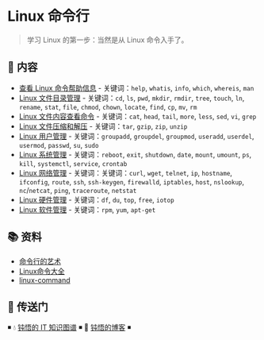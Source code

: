 # Linux 命令行

> 学习 Linux 的第一步：当然是从 Linux 命令入手了。

## 📖 内容

- [查看 Linux 命令帮助信息](linux-cli-help.md) - 关键词：`help`, `whatis`, `info`, `which`, `whereis`, `man`
- [Linux 文件目录管理](linux-cli-dir.md) - 关键词：`cd`, `ls`, `pwd`, `mkdir`, `rmdir`, `tree`, `touch`, `ln`, `rename`, `stat`, `file`, `chmod`, `chown`, `locate`, `find`, `cp`, `mv`, `rm`
- [Linux 文件内容查看命令](linux-cli-file.md) - 关键词：`cat`, `head`, `tail`, `more`, `less`, `sed`, `vi`, `grep`
- [Linux 文件压缩和解压](linux-cli-file-compress.md) - 关键词：`tar`, `gzip`, `zip`, `unzip`
- [Linux 用户管理](linux-cli-user.md) - 关键词：`groupadd`, `groupdel`, `groupmod`, `useradd`, `userdel`, `usermod`, `passwd`, `su`, `sudo`
- [Linux 系统管理](linux-cli-system.md) - 关键词：`reboot`, `exit`, `shutdown`, `date`, `mount`, `umount`, `ps`, `kill`, `systemctl`, `service`, `crontab`
- [Linux 网络管理](linux-cli-net.md) - 关键词：关键词：`curl`, `wget`, `telnet`, `ip`, `hostname`, `ifconfig`, `route`, `ssh`, `ssh-keygen`, `firewalld`, `iptables`, `host`, `nslookup`, `nc`/`netcat`, `ping`, `traceroute`, `netstat`
- [Linux 硬件管理](linux-cli-hardware.md) - 关键词：`df`, `du`, `top`, `free`, `iotop`
- [Linux 软件管理](linux-cli-software.md) - 关键词：`rpm`, `yum`, `apt-get`

## 📚 资料

- [命令行的艺术](https://github.com/jlevy/the-art-of-command-line/blob/master/README-zh.md)
- [Linux命令大全](https://man.linuxde.net/)
- [linux-command](https://github.com/jaywcjlove/linux-command)

## 🚪 传送门

◾ 💧 [钝悟的 IT 知识图谱](https://dunwu.github.io/waterdrop/) ◾ 🎯 [钝悟的博客](https://dunwu.github.io/blog/) ◾
